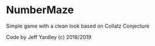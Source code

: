 # NumberMaze

Simple game with a clean look based on Collatz Conjecture

Code by Jeff Yardley (c) 2018/2019

